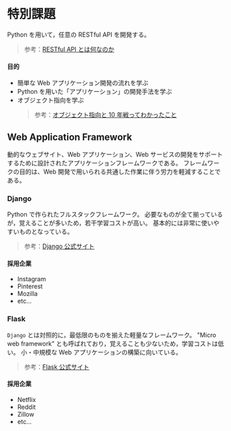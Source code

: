 # 特別課題

Python を用いて，任意の RESTful API を開発する。

> 参考：[RESTful API とは何なのか](https://qiita.com/NagaokaKenichi/items/0647c30ef596cedf4bf2)

#### 目的

- 簡単な Web アプリケーション開発の流れを学ぶ
- Python を用いた「アプリケーション」の開発手法を学ぶ
- オブジェクト指向を学ぶ
  > 参考：[オブジェクト指向と 10 年戦ってわかったこと](https://qiita.com/tutinoco/items/6952b01e5fc38914ec4e)

## Web Application Framework

動的なウェブサイト、Web アプリケーション、Web サービスの開発をサポートするために設計されたアプリケーションフレームワークである。
フレームワークの目的は、Web 開発で用いられる共通した作業に伴う労力を軽減することである。

### Django

Python で作られたフルスタックフレームワーク。
必要なものが全て揃っているが，覚えることが多いため，若干学習コストが高い。
基本的には非常に使いやすいものとなっている。

> 参考：[Django 公式サイト](https://www.djangoproject.com/)

#### 採用企業

- Instagram
- Pinterest
- Mozilla
- etc...

### Flask

`Django` とは対照的に，最低限のものを揃えた軽量なフレームワーク。
"Micro web framework" とも呼ばれており，覚えることも少ないため，学習コストは低い。
小・中規模な Web アプリケーションの構築に向いている。

> 参考：[Flask 公式サイト](http://flask.pocoo.org/)

#### 採用企業

- Netflix
- Reddit
- Zillow
- etc...

